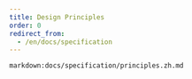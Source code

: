 ```yaml
---
title: Design Principles
order: 0
redirect_from:
  - /en/docs/specification
---
```


`markdown:docs/specification/principles.zh.md`

